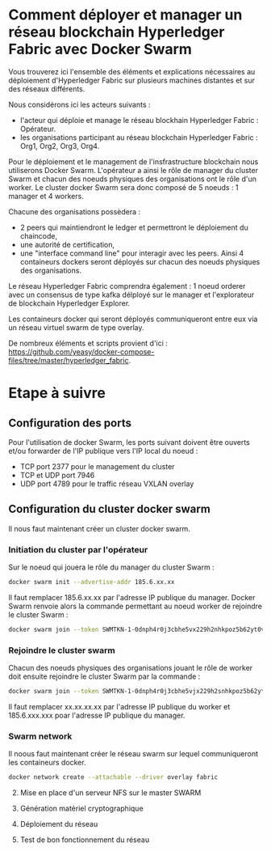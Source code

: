 # Comment déployer et manager un réseau blockchain Hyperledger Fabric avec Docker Swarm

Vous trouverez ici l'ensemble des éléments et explications nécessaires au déploiement d'Hyperledger Fabric sur plusieurs machines distantes et sur des réseaux différents. 

Nous considérons ici les acteurs suivants : 
  - l'acteur qui déploie et manage le réseau blockhain Hyperledger Fabric : Opérateur.
  - les organisations participant au réseau blockchain Hyperledger Fabric : Org1, Org2, Org3, Org4.
  
Pour le déploiement et le management de l'insfrastructure blockchain nous utiliserons Docker Swarm. L'opérateur a ainsi le rôle de manager du cluster Swarm et chacun des noeuds physiques des organisations ont le rôle d'un worker. Le cluster docker Swarm sera donc composé de 5 noeuds : 1 manager et 4 workers. 

Chacune des organisations possèdera : 
  - 2 peers qui maintiendront le ledger et permettront le déploiement du chaincode,
  - une autorité de certification,
  - une "interface command line" pour interagir avec les peers.
Ainsi 4 containeurs dockers seront déployés sur chacun des noeuds physiques des organisations. 

Le réseau Hyperledger Fabric comprendra également : 1 noeud orderer avec un consensus de type kafka délployé sur le manager et l'explorateur de blockchain Hyperledger Explorer. 

Les containeurs docker qui seront déployés communiqueront entre eux via un réseau virtuel swarm de type overlay. 

De nombreux éléments et scripts provient d'ici : https://github.com/yeasy/docker-compose-files/tree/master/hyperledger_fabric. 

# Etape à suivre

## Configuration des ports 
Pour l'utilisation de docker Swarm, les ports suivant doivent être ouverts et/ou forwarder de l'IP publique vers l'IP local du noeud :

- TCP port 2377  pour le management du cluster 
- TCP et UDP port 7946 
- UDP port 4789 pour le traffic réseau VXLAN overlay

## Configuration du cluster docker swarm 
Il nous faut maintenant créer un cluster docker swarm.

### Initiation du cluster par l'opérateur
Sur le noeud qui jouera le rôle du manager du cluster Swarm :

```bash
docker swarm init --advertise-addr 185.6.xx.xx
```
Il faut remplacer 185.6.xx.xx par l'adresse IP publique du manager. Docker Swarm renvoie alors la commande permettant au noeud worker de rejoindre le cluster Swarm : 

```bash
docker swarm join --token SWMTKN-1-0dnph4r0j3cbhe5vx229h2nhkpoz5b62yt0vr3zc9u1usha26jo42xkvx8sozpmn 185.6.xxx.xxx:2377
```

### Rejoindre le cluster swarm  
Chacun des noeuds physiques des organisations jouant le rôle de worker doit ensuite rejoindre le cluster Swarm par la commande : 

```bash
docker swarm join --token SWMTKN-1-0dnph4r0j3cbhe5vjx229h2snhkpoz5b62yt90vr3zcd9u-c21usha26jo42xkvx8sozpmn --advertise-addr xx.xx.xx.xx 185.6.xxx.xxx:2377
```
Il faut remplacer xx.xx.xx.xx par l'adresse IP publique du worker et 185.6.xxx.xxx poar l'adresse IP publique du manager. 

### Swarm network
Il noous faut maintenant créer le réseau swarm sur lequel communiqueront les containeurs docker. 

```bash
docker network create --attachable --driver overlay fabric
```

2) Mise en place d'un serveur NFS sur le master SWARM

3) Génération matériel cryptographique

4) Déploiement du réseau

5) Test de bon fonctionnement du réseau
